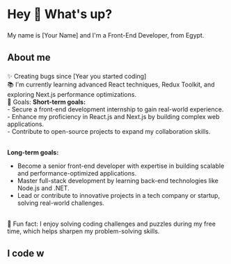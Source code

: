 <h1 align="left">Hey 👋 What's up?</h1>

###

<p align="left">My name is [Your Name] and I'm a Front-End Developer, from Egypt.</p>

###

<h2 align="left">About me</h2>

###

<p align="left">✨ Creating bugs since [Year you started coding]<br>📚 I'm currently learning advanced React techniques, Redux Toolkit, and exploring Next.js performance optimizations.<br>🎯 Goals: 
  <strong>Short-term goals:</strong><br>
  - Secure a front-end development internship to gain real-world experience.<br>
  - Enhance my proficiency in React.js and Next.js by building complex web applications.<br>
  - Contribute to open-source projects to expand my collaboration skills.<br><br>

  <strong>Long-term goals:</strong><br>
  - Become a senior front-end developer with expertise in building scalable and performance-optimized applications.<br>
  - Master full-stack development by learning back-end technologies like Node.js and .NET.<br>
  - Lead or contribute to innovative projects in a tech company or startup, solving real-world challenges.<br><br>

🎲 Fun fact: I enjoy solving coding challenges and puzzles during my free time, which helps sharpen my problem-solving skills.</p>

###

<h2 align="left">I code w
